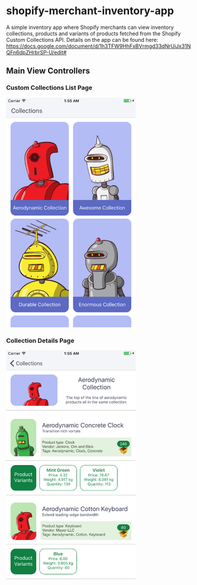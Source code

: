 # shopify-merchant-inventory-app

A simple inventory app where Shopify merchants can view inventory collections, products and variants of products fetched from the Shopify Custom Collections API. Details on the app can be found here: https://docs.google.com/document/d/1h3TFW9HhFxBVrmgd33dNrUiJx31NQFn6dpZHrbrSP-U/edit#

## Main View Controllers

### Custom Collections List Page
<img src="/Screenshots/collections.png"  width="350">

### Collection Details Page
<img src="/Screenshots/collection_details_1.png"  width="350">
